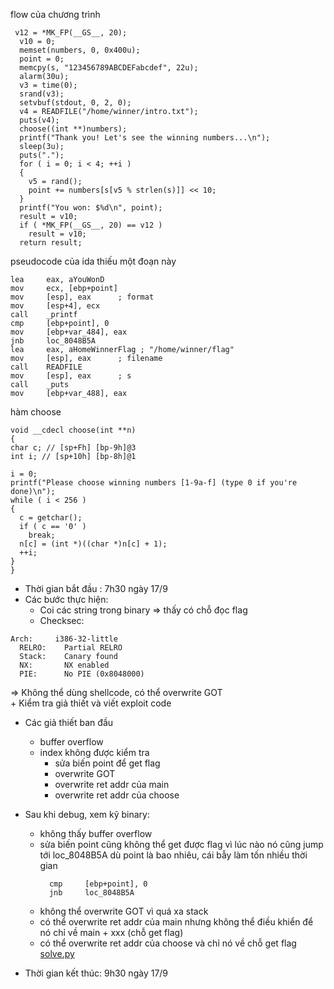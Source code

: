 flow của chương trình

```
 v12 = *MK_FP(__GS__, 20);
  v10 = 0;
  memset(numbers, 0, 0x400u);
  point = 0;
  memcpy(s, "123456789ABCDEFabcdef", 22u);
  alarm(30u);
  v3 = time(0);
  srand(v3);
  setvbuf(stdout, 0, 2, 0);
  v4 = READFILE("/home/winner/intro.txt");
  puts(v4);
  choose((int **)numbers);
  printf("Thank you! Let's see the winning numbers...\n");
  sleep(3u);
  puts(".");
  for ( i = 0; i < 4; ++i )
  {
    v5 = rand();
    point += numbers[s[v5 % strlen(s)]] << 10;
  }
  printf("You won: $%d\n", point);
  result = v10;
  if ( *MK_FP(__GS__, 20) == v12 )
    result = v10;
  return result;
  ```
  
  pseudocode của ida thiếu một đoạn này
  ```
  lea     eax, aYouWonD
  mov     ecx, [ebp+point]
  mov     [esp], eax      ; format
  mov     [esp+4], ecx
  call    _printf
  cmp     [ebp+point], 0
  mov     [ebp+var_484], eax
  jnb     loc_8048B5A
  lea     eax, aHomeWinnerFlag ; "/home/winner/flag"
  mov     [esp], eax      ; filename
  call    READFILE
  mov     [esp], eax      ; s
  call    _puts
  mov     [ebp+var_488], eax
  ```
  
  hàm choose  
  ```
  void __cdecl choose(int **n)
{
  char c; // [sp+Fh] [bp-9h]@3
  int i; // [sp+10h] [bp-8h]@1

  i = 0;
  printf("Please choose winning numbers [1-9a-f] (type 0 if you're done)\n");
  while ( i < 256 )
  {
    c = getchar();
    if ( c == '0' )
      break;
    n[c] = (int *)((char *)n[c] + 1);
    ++i;
  }
}
```
  
  - Thời gian bắt đầu : 7h30 ngày 17/9  
  - Các bước thực hiện:  
    + Coi các string trong binary => thấy có chỗ đọc flag   
    + Checksec:
  ```
  Arch:     i386-32-little
    RELRO:    Partial RELRO
    Stack:    Canary found
    NX:       NX enabled
    PIE:      No PIE (0x8048000)
  ```
  => Không thể dùng shellcode, có thể overwrite GOT  
    + Kiểm tra giả thiết và viết exploit code  
  
  - Các giả thiết ban đầu 
    + buffer overflow  
    + index không được kiểm tra  
      * sửa biến point để get flag  
      * overwrite GOT  
      * overwrite ret addr của main  
      * overwrite ret addr của choose  
  
  - Sau khi debug, xem kỹ binary:    
    + không thấy buffer overflow  
    + sửa biến point cũng không thể get được flag vì lúc nào nó cũng jump tới loc_8048B5A dù point là bao nhiêu, cái bẫy làm tốn nhiều thời gian  
       ```
         cmp     [ebp+point], 0
         jnb     loc_8048B5A
       ```
    + không thể overwrite GOT vì quá xa stack  
    + có thể overwrite ret addr của main nhưng không thể điều khiển để nó chỉ về main + xxx (chỗ get flag)  
    + có thể overwrite ret addr của choose và chỉ nó về chỗ get flag [solve.py](./solve.py)  
   
  - Thời gian kết thúc: 9h30 ngày 17/9

  
